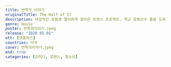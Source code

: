 ```yaml
---
title: 반쪽의 이야기
originalTitle: The Half of It
description: 내성적인 모범생 엘리에게 찾아온 로맨스 프로젝트. 학교 운동선수 폴을 도와 인기녀의 마음을 얻어야 한다. 그렇게 예기치 않은 인연을 맺는 세 사람. 하지만 엘리의 마음속에도 그녀를 향한 사랑이 싹트고 만다. 이 묘한 삼각관계, 대체 어디로 향할까?
genre: movie
poster: 반쪽의이야기.jpeg
release: "2020.05.01"
ott: [넷플릭스]
countries: 미국
cover: 반쪽의이야기.jpeg
end: true
categories: [코미디, 로맨스, 청소년]
---
```

